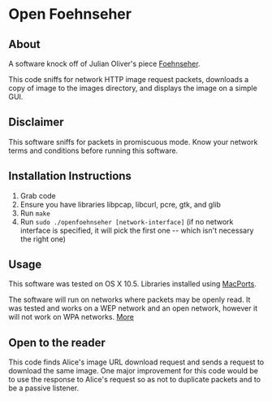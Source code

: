 Open Foehnseher
===============

## About

A software knock off of Julian Oliver's piece [Foehnseher](http://julianoliver.com/foehnseher/).

This code sniffs for network HTTP image request packets, downloads a copy of image to the images directory, and displays the image on a simple GUI.

## Disclaimer

This software sniffs for packets in promiscuous mode. Know your network terms and conditions before running this software.

## Installation Instructions

1. Grab code
2. Ensure you have libraries libpcap, libcurl, pcre, gtk, and glib
3. Run `make`
4. Run `sudo ./openfoehnseher [network-interface]` (if no network interface is specified, it will pick the first one -- which isn't necessary the right one)

## Usage

This software was tested on OS X 10.5. Libraries installed using [MacPorts](https://www.macports.org/).

The software will run on networks where packets may be openly read. It was tested and works on a WEP network and an open network, however it will not work on WPA networks. [More](http://www.irongeek.com/i.php?page=security/AQuickIntrotoSniffers)

## Open to the reader

This code finds Alice's image URL download request and sends a request to download the same image. One major improvement for this code would be to use the response to Alice's request so as not to duplicate packets and to be a passive listener.

